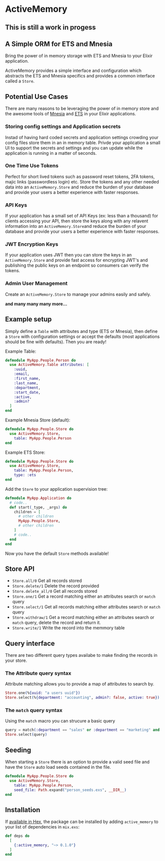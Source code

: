 # ActiveMemory

## **This is still a work in progess**

## **A Simple ORM for ETS and Mnesia**

Bring the power of in memory storage with ETS and Mnesia to your Elixir application. 

ActiveMemory provides a simple interface and configuration which abstracts the ETS and Mnesia specifics and provides a common interface called a `Store`.

## Potential Use Cases
There are many reasons to be leveraging the power of in memory store and the awesome tools of [Mnesia](https://www.erlang.org/doc/man/mnesia.html) and [ETS](https://www.erlang.org/doc/man/ets.html) in your Elixir applications.

### Storing config settings and Application secrets
Instad of having hard coded secrets and application settings crowding your config files store them in an in memory table. Privde your application a small UI to support the secrets and settings and you can update while the application is running in a matter of seconds.

### One Time Use Tokens 
Perfect for short lived tokens such as password reset tokens, 2FA tokens, majic links (passwordless login) etc. Store the tokens and any other needed data into an `ActiveMemory.Store` and reduce the burden of your database and provide your users a better experience with faster responses.

### API Keys
If your application has a small set of API Keys (ex: less than a thousand) for clients accessing your API, then store the keys along with any relavent information into an `ActiveMemory.Store`and reduce the burden of your database and provide your users a better experience with faster responses.

### JWT Encryption Keys
If your application uses JWT then you can store the keys in an `ActiveMemory.Store` and provide fast access for encrypting JWT's and publishing the public keys on an endpoint so consumers can verify the tokens.

### Admin User Management
Create an `ActiveMemory.Store` to manage your admins easily and safely. 

**and many many many more...**

## Example setup
Simply define a `Table` with attributes and type (ETS or Mnesia), then define a `Store` with configuration settings or accept the defaults (most applications should be fine with defaults). Then you are ready!

Example Table:
```elixir
defmodule MyApp.People.Person do
  use ActiveMemory.Table attributes: [
    :uuid, 
    :email, 
    :first_name,
    :last_name,
    :department,
    :start_date,
    :active,
    :admin?
  ]
end
```
Example Mnesia Store (default):
```elixir
defmodule MyApp.People.Store do
  use ActiveMemory.Store,
    table: MyApp.People.Person
end
```
Example ETS Store:
```elixir
defmodule MyApp.People.Store do
  use ActiveMemory.Store,
    table: MyApp.People.Person,
    type: :ets
end
```

Add the `Store` to your application supervision tree:
```elixir
defmodule MyApp.Application do
  # code..
  def start(_type, _args) do
    children = [
      # other children
      MyApp.People.Store,
      # other children
    ]
    # code..
  end
end
```

Now you have the default `Store` methods available!

## Store API
- `Store.all/0` Get all records stored
- `Store.delete/1` Delete the record provided
- `Store.delete_all/0` Get all records stored
- `Store.one/1` Get a record matching either an attributes search or `match` query
- `Store.select/1` Get all records matching either attributes search or `match` query
- `Store.withdraw/1` Get a record matching either an attributes search or `match` query, delete the record and return it.
- `Store.write/1` Write the record into the memmory table

## Query interface
There are two different query types availabe to make finding the records in your store. 
### The Attribute query syntax
Attribute matching allows you to provide a map of attributes to search by.
```elixir
Store.one(%{uuid: "a users uuid"})
Store.select(%{department: "accounting", admin?: false, active: true})
```
### The `match` query syntax
Using the `match` macro you can strucure a basic query 
```elixir
query = match(:department == "sales" or :department == "marketing" and :start_date > last_month)
Store.select(query)
```
## Seeding
When starting a `Store` there is an option to provide a valid seed file and have the `Store` auto load seeds contained in the file.
```elixir
defmodule MyApp.People.Store do
  use ActiveMemory.Store,
    table: MyApp.People.Person,
    seed_file: Path.expand("person_seeds.exs", __DIR__)
end
```

## Installation

If [available in Hex](https://hex.pm/docs/publish), the package can be installed
by adding `active_memory` to your list of dependencies in `mix.exs`:

```elixir
def deps do
  [
    {:active_memory, "~> 0.1.0"}
  ]
end
```


